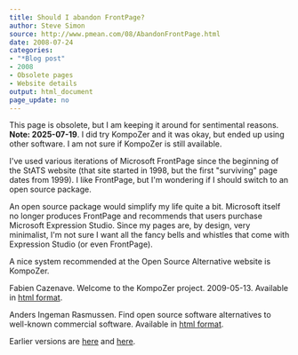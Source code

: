 ```yaml
---
title: Should I abandon FrontPage? 
author: Steve Simon
source: http://www.pmean.com/08/AbandonFrontPage.html
date: 2008-07-24
categories:
- "*Blog post"
- 2008
- Obsolete pages
- Website details
output: html_document
page_update: no
---
```


This page is obsolete, but I am keeping it around for sentimental reasons. **Note: 2025-07-19**. I did try KompoZer and it was okay, but ended up using other software. I am not sure if KompoZer is still available.

I've used various iterations of Microsoft FrontPage since the beginning of the StATS website (that site started in 1998, but the first "surviving" page dates from 1999). I like FrontPage, but I'm wondering if I should switch to an open source package.

<!---More--->

An open source package would simplify my life quite a bit. Microsoft itself no longer produces FrontPage and recommends that users purchase Microsoft Expression Studio. Since my pages are, by design, very minimalist, I'm not sure I want all the fancy bells and whistles that come with Expression Studio (or even FrontPage).

A nice system recommended at the Open Source Alternative website is KompoZer.

Fabien Cazenave. Welcome to the KompoZer project. 2009-05-13. Available in [html format][ref-cazenave-2009].

Anders Ingeman Rasmussen. Find open source software alternatives to well-known commercial software. Available in [html format][ref-rasmussen-nodate].

Earlier versions are [here][sim1] and [here][sim2].

[sim1]: http://www.pmean.com/08/AbandonFrontPage.html
[sim2]: http://new.pmean.com/abandon-frontpage/

[ref-cazenave-2009]: https://kompozer.sourceforge.net/
[ref-rasmussen-nodate]: https://www.osalt.com/
